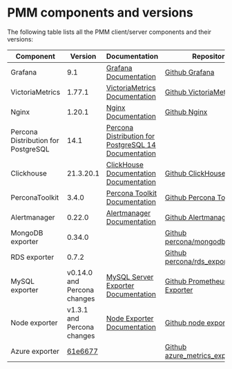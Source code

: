 # PMM components and versions

The following table lists all the PMM client/server components and their versions:


| Component| Version| Documentation                                 | Repository                                                                                                  |
|----------|--------|---------------------------------------------- |-------------------------------------------------------------------------------------------------------------|
| Grafana  | 9.1    | [Grafana Documentation](https://grafana.com/docs/grafana/latest/)|[Github Grafana](https://github.com/percona-platform/grafana)|                                          
| VictoriaMetrics| 1.77.1    | [VictoriaMetrics Documentation](https://docs.victoriametrics.com/)|[Github VictoriaMetrics](https://github.com/VictoriaMetrics/VictoriaMetrics)    |                                          
| Nginx    | 1.20.1 | [Nginx Documentation](http://nginx.org/en/docs/)|[Github Nginx](https://github.com/nginx/nginx-releases)                                                    |                                          
| Percona Distribution for PostgreSQL  | 14.1    | [Percona Distribution for PostgreSQL 14 Documentation](https://www.percona.com/doc/postgresql/LATEST/index.html)|              |                                          
| Clickhouse| 21.3.20.1 |[ClickHouse Documentation Documentation](https://clickhouse.com/docs/en/)|[Github ClickHouse](https://github.com/ClickHouse/ClickHouse)|                                          
| PerconaToolkit  | 3.4.0    | [Percona Toolkit Documentation](https://www.percona.com/doc/percona-toolkit/3.0/index.html)|[Github Percona Toolkit](https://github.com/percona/percona-toolkit)|                                          
| Alertmanager  | 0.22.0   | [Alertmanager Documentation](https://prometheus.io/docs/alerting/latest/alertmanager/)|[Github Alertmanager](https://github.com/prometheus/alertmanager)|                                          
| MongoDB exporter  | 0.34.0    | |[Github percona/mongodb_exporter](https://github.com/percona/mongodb_exporter)|                                          
| RDS exporter  | 0.7.2    | |[Github percona/rds_exporter](https://github.com/percona/rds_exporter)|                                          
| MySQL exporter| v0.14.0 and Percona changes    | [MySQL Server Exporter Documentation](https://grafana.com/oss/prometheus/exporters/mysql-exporter/)|[Github Prometheus MySQL Exporter](github.com/percona/mysqld_exporter)    |                                          
| Node exporter|v1.3.1 and Percona changes| [Node Exporter Documentation](https://prometheus.io/docs/guides/node-exporter/)|[Github node exporter](https://github.com/percona/node_exporter)    |                                          
| Azure exporter| [61e6677](https://github.com/percona/azure_metrics_exporter/commits/pmm-2.30.0)      |            | [Github azure_metrics_exporter](https://github.com/percona/azure_metrics_exporter)    |                                          


